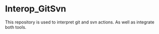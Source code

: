 # Interop_GitSvn
This repository is used to interpret git and svn actions. As well as integrate both tools.
